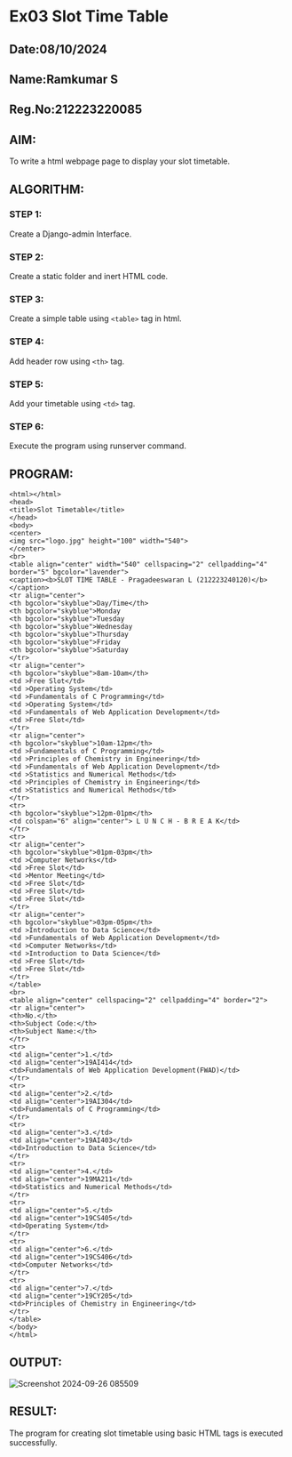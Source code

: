 # Ex03 Slot Time Table
## Date:08/10/2024
## Name:Ramkumar S
## Reg.No:212223220085

## AIM:
To write a html webpage page to display your slot timetable.

## ALGORITHM:
### STEP 1:
Create a Django-admin Interface.

### STEP 2:
Create a static folder and inert HTML code.

### STEP 3:
Create a simple table using ```<table>``` tag in html.

### STEP 4:
Add header row using ```<th>``` tag.

### STEP 5:
Add your timetable using ```<td>``` tag.

### STEP 6:
Execute the program using runserver command.

## PROGRAM:
```
<html></html>
<head>
<title>Slot Timetable</title>
</head>
<body>
<center>
<img src="logo.jpg" height="100" width="540">
</center>
<br>
<table align="center" width="540" cellspacing="2" cellpadding="4" border="5" bgcolor="lavender">
<caption><b>SLOT TIME TABLE - Pragadeeswaran L (212223240120)</b></caption>
<tr align="center">
<th bgcolor="skyblue">Day/Time</th>
<th bgcolor="skyblue">Monday
<th bgcolor="skyblue">Tuesday
<th bgcolor="skyblue">Wednesday
<th bgcolor="skyblue">Thursday
<th bgcolor="skyblue">Friday
<th bgcolor="skyblue">Saturday
</tr>
<tr align="center">
<th bgcolor="skyblue">8am-10am</th>
<td >Free Slot</td>
<td >Operating System</td>
<td >Fundamentals of C Programming</td>
<td >Operating System</td>
<td >Fundamentals of Web Application Development</td>
<td >Free Slot</td>
</tr>
<tr align="center">
<th bgcolor="skyblue">10am-12pm</th>
<td >Fundamentals of C Programming</td>
<td >Principles of Chemistry in Engineering</td>
<td >Fundamentals of Web Application Development</td>
<td >Statistics and Numerical Methods</td>
<td >Principles of Chemistry in Engineering</td>
<td >Statistics and Numerical Methods</td>
</tr>
<tr>
<th bgcolor="skyblue">12pm-01pm</th>
<td colspan="6" align="center"> L U N C H - B R E A K</td>
</tr>
<tr>
<tr align="center">
<th bgcolor="skyblue">01pm-03pm</th>
<td >Computer Networks</td>
<td >Free Slot</td>
<td >Mentor Meeting</td>
<td >Free Slot</td>
<td >Free Slot</td>
<td >Free Slot</td>
</tr>
<tr align="center">
<th bgcolor="skyblue">03pm-05pm</th>
<td >Introduction to Data Science</td>
<td >Fundamentals of Web Application Development</td>
<td >Computer Networks</td>
<td >Introduction to Data Science</td>
<td >Free Slot</td>
<td >Free Slot</td>
</tr>
</table>
<br>
<table align="center" cellspacing="2" cellpadding="4" border="2">
<tr align="center">
<th>No.</th>
<th>Subject Code:</th>
<th>Subject Name:</th>
</tr>
<tr>
<td align="center">1.</td>
<td align="center">19AI414</td>
<td>Fundamentals of Web Application Development(FWAD)</td>
</tr>
<tr>
<td align="center">2.</td>
<td align="center">19AI304</td>
<td>Fundamentals of C Programming</td>
</tr>
<tr>
<td align="center">3.</td>
<td align="center">19AI403</td>
<td>Introduction to Data Science</td>
</tr>
<tr>
<td align="center">4.</td>
<td align="center">19MA211</td>
<td>Statistics and Numerical Methods</td>
</tr>
<tr>
<td align="center">5.</td>
<td align="center">19CS405</td>
<td>Operating System</td>
</tr>
<tr>
<td align="center">6.</td>
<td align="center">19CS406</td>
<td>Computer Networks</td>
</tr>
<tr>
<td align="center">7.</td>
<td align="center">19CY205</td>
<td>Principles of Chemistry in Engineering</td>
</tr>
</table>
</body>
</html>
```


## OUTPUT:
![Screenshot 2024-09-26 085509](https://github.com/user-attachments/assets/b74af89f-a1d6-4166-91b7-37606dff75d2)

## RESULT:
The program for creating slot timetable using basic HTML tags is executed successfully.
